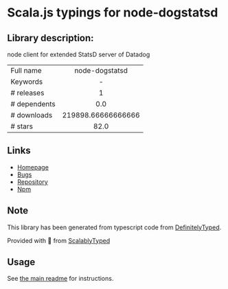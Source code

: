
# Scala.js typings for node-dogstatsd


## Library description:
node client for extended StatsD server of Datadog

|                    |                 |
| ------------------ | :-------------: |
| Full name          | node-dogstatsd |
| Keywords           | - |
| # releases         | 1 |
| # dependents       | 0.0 |
| # downloads        | 219898.66666666666 |
| # stars            | 82.0 |

## Links
- [Homepage](https://github.com/joybro/node-dogstatsd#readme)
- [Bugs](https://github.com/joybro/node-dogstatsd/issues)
- [Repository](https://github.com/joybro/node-dogstatsd)
- [Npm](https://www.npmjs.com/package/node-dogstatsd)
    


## Note
This library has been generated from typescript code from [DefinitelyTyped](https://definitelytyped.org).

Provided with :purple_heart: from [ScalablyTyped](https://github.com/oyvindberg/ScalablyTyped)

## Usage
See [the main readme](../../readme.md) for instructions.


